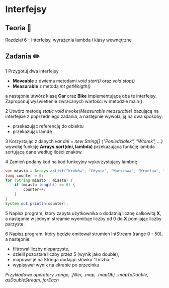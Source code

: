 # Interfejsy

## Teoria 📝
Rozdział 6 - Interfejsy, wyrażenia lambda i klasy wewnętrzne

## Zadania ✏️
1 Przygotuj dwa interfejsy  
* **Moveable** z dwiema metodami *void start()* oraz *void stop()*
* **Measurable** z metodą *int getWeigth()*  

a następnie utwórz klasę **Car** oraz **Bike** implementującą oba te interfejsy.  
Zaproponuj wyświetlenie zwracanych wartości w metodzie main().  

2 Utwórz metodę *static void invoke(Measurable measurable)* bazującą na interfejsie z poprzedniego zadania, a następnie wywołaj ją na dwa sposoby:
* przekazując referencję do obiektu
* przekazując lamdę  

3 Korzystając z danych *var dni = new String[] {"Poniedziałek", "Wtorek", ...}* wywołaj funkcję **Arrays.sort(dni, lambda)** przekazującą funkcję lambda sortującą dane według ilości znaków.  

4 Zamień podany kod na kod funkcyjny wykorzystujący lambdę
```java
var miasta = Arrays.asList("Kraków", "Gdynia", "Warszawa", "Wrocław", "Poznań", "Katowice");
long counter = 0;
for (String miasto : miasta) {
    if (miasto.length() == 6) {
        counter++;
    }
}
System.out.println(counter);
```

5 Napisz program, który zapyta użytkownika o dodatnią liczbę całkowitą **X**, a następnie w jednym streamie wyemituje liczby od 0 do **X** pomijając liczby parzyste.

6 Napisz program, który będzie emitował strumień IntStream (range 0 - 50), a następnie:  
* filtrował liczby nieparzyste,	
* dzielił pozostałe liczby przez 5 (wynik jako double),
* mapował je na Stringa dodając słówko "Liczba: ",
* wypisywał wynik na ekranie po przecinku

*Przykładowe operatory .range, .filter, .map, .mapObj, .mapToDouble, asDoubleStream, forEach*